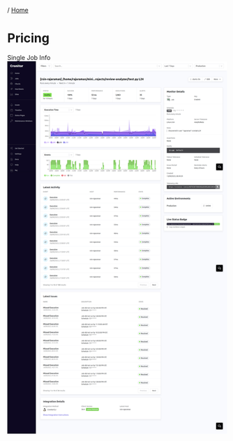 / [Home](index.md)

# Pricing

Single Job Info
![Single Job Info](https://github.com/rajasgs/nwp/blob/main/images/1.png?raw=true)

